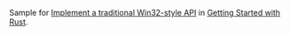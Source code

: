 Sample for [Implement a traditional Win32-style API](https://kennykerr.ca/rust-getting-started/implement-win32-api.html) in [Getting Started with Rust](https://kennykerr.ca/rust-getting-started).
